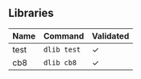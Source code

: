 ## Libraries
| Name | Command         | Validated |
|------|-----------------|-----------|
| test | ```dlib test``` | ✓         |
| cb8  | ```dlib cb8```  | ✓         |
